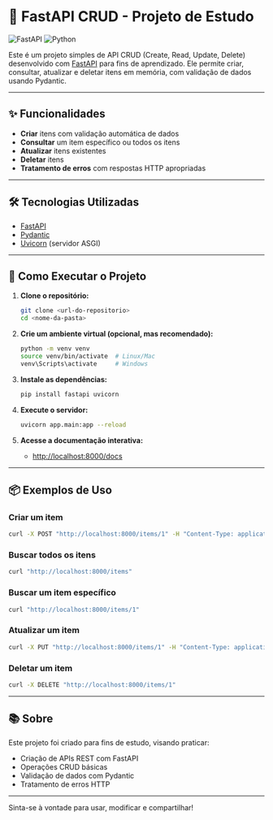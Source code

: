 # 🚀 FastAPI CRUD - Projeto de Estudo

![FastAPI](https://img.shields.io/badge/FastAPI-0.100+-009688?logo=fastapi)
![Python](https://img.shields.io/badge/Python-3.8+-blue?logo=python)

Este é um projeto simples de API CRUD (Create, Read, Update, Delete) desenvolvido com [FastAPI](https://fastapi.tiangolo.com/) para fins de aprendizado. Ele permite criar, consultar, atualizar e deletar itens em memória, com validação de dados usando Pydantic.

---

## ✨ Funcionalidades

- **Criar** itens com validação automática de dados
- **Consultar** um item específico ou todos os itens
- **Atualizar** itens existentes
- **Deletar** itens
- **Tratamento de erros** com respostas HTTP apropriadas

---

## 🛠️ Tecnologias Utilizadas

- [FastAPI](https://fastapi.tiangolo.com/)
- [Pydantic](https://docs.pydantic.dev/)
- [Uvicorn](https://www.uvicorn.org/) (servidor ASGI)

---

## 🚀 Como Executar o Projeto

1. **Clone o repositório:**
   ```bash
   git clone <url-do-repositorio>
   cd <nome-da-pasta>
   ```

2. **Crie um ambiente virtual (opcional, mas recomendado):**
   ```bash
   python -m venv venv
   source venv/bin/activate  # Linux/Mac
   venv\Scripts\activate     # Windows
   ```

3. **Instale as dependências:**
   ```bash
   pip install fastapi uvicorn
   ```

4. **Execute o servidor:**
   ```bash
   uvicorn app.main:app --reload
   ```

5. **Acesse a documentação interativa:**
   - [http://localhost:8000/docs](http://localhost:8000/docs)

---

## 📦 Exemplos de Uso

### Criar um item
```bash
curl -X POST "http://localhost:8000/items/1" -H "Content-Type: application/json" -d '{"name":"Livro","description":"Aprendendo FastAPI","price":49.90}'
```

### Buscar todos os itens
```bash
curl "http://localhost:8000/items"
```

### Buscar um item específico
```bash
curl "http://localhost:8000/items/1"
```

### Atualizar um item
```bash
curl -X PUT "http://localhost:8000/items/1" -H "Content-Type: application/json" -d '{"name":"Livro Atualizado","description":"Nova descrição","price":59.90}'
```

### Deletar um item
```bash
curl -X DELETE "http://localhost:8000/items/1"
```

---

## 📚 Sobre

Este projeto foi criado para fins de estudo, visando praticar:

- Criação de APIs REST com FastAPI
- Operações CRUD básicas
- Validação de dados com Pydantic
- Tratamento de erros HTTP

---

Sinta-se à vontade para usar, modificar e compartilhar!
